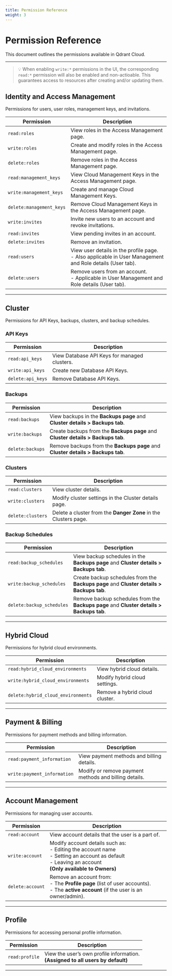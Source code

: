 ```yaml
---
title: Permission Reference
weight: 3
---
```


# **Permission Reference**

This document outlines the permissions available in Qdrant Cloud.

---

> 💡 When enabling `write:*` permissions in the UI, the corresponding `read:*` permission will also be enabled and non-actioable. This guarantees access to resources after creating and/or updating them.

## **Identity and Access Management**
Permissions for users, user roles, management keys, and invitations.

| Permission | Description |
|------------|------------|
| `read:roles` | View roles in the Access Management page. |
| `write:roles` | Create and modify roles in the Access Management page. |
| `delete:roles` | Remove roles in the Access Management page. |
| `read:management_keys` | View Cloud Management Keys in the Access Management page. |
| `write:management_keys` | Create and manage Cloud Management Keys. |
| `delete:management_keys` | Remove Cloud Management Keys in the Access Management page. |
| `write:invites` | Invite new users to an account and revoke invitations. |
| `read:invites` | View pending invites in an account. |
| `delete:invites` | Remove an invitation. |
| `read:users` | View user details in the profile page. <br> - Also applicable in User Management and Role details (User tab). |
| `delete:users` | Remove users from an account. <br> - Applicable in User Management and Role details (User tab). |

---

## **Cluster**
Permissions for API Keys, backups, clusters, and backup schedules.

### **API Keys**
| Permission | Description |
|------------|------------|
| `read:api_keys` | View Database API Keys for managed clusters. |
| `write:api_keys` | Create new Database API Keys. |
| `delete:api_keys` | Remove Database API Keys. |

### **Backups**
| Permission | Description |
|------------|------------|
| `read:backups` | View backups in the **Backups page** and **Cluster details > Backups tab**. |
| `write:backups` | Create backups from the **Backups page** and **Cluster details > Backups tab**. |
| `delete:backups` | Remove backups from the **Backups page** and **Cluster details > Backups tab**. |

### **Clusters**
| Permission | Description |
|------------|------------|
| `read:clusters` | View cluster details. |
| `write:clusters` | Modify cluster settings in the Cluster details page. |
| `delete:clusters` | Delete a cluster from the **Danger Zone** in the Clusters page. |

### **Backup Schedules**
| Permission | Description |
|------------|------------|
| `read:backup_schedules` | View backup schedules in the **Backups page** and **Cluster details > Backups tab**. |
| `write:backup_schedules` | Create backup schedules from the **Backups page** and **Cluster details > Backups tab**. |
| `delete:backup_schedules` | Remove backup schedules from the **Backups page** and **Cluster details > Backups tab**. |

---

## **Hybrid Cloud**
Permissions for hybrid cloud environments.

| Permission | Description |
|------------|------------|
| `read:hybrid_cloud_environments` | View hybrid cloud details. |
| `write:hybrid_cloud_environments` | Modify hybrid cloud settings. |
| `delete:hybrid_cloud_environments` | Remove a hybrid cloud cluster. |

---

## **Payment & Billing**
Permissions for payment methods and billing information.

| Permission | Description |
|------------|------------|
| `read:payment_information` | View payment methods and billing details. |
| `write:payment_information` | Modify or remove payment methods and billing details. |

---

## **Account Management**
Permissions for managing user accounts.

| Permission | Description |
|------------|------------|
| `read:account` | View account details that the user is a part of. |
| `write:account` | Modify account details such as:<br> - Editing the account name<br> - Setting an account as default<br> - Leaving an account<br> **(Only available to Owners)** |
| `delete:account` | Remove an account from:<br> - The **Profile page** (list of user accounts).<br> - The **active account** (if the user is an owner/admin). |

---

## **Profile**
Permissions for accessing personal profile information.

| Permission | Description |
|------------|------------|
| `read:profile` | View the user’s own profile information.<br> **(Assigned to all users by default)** |

---
